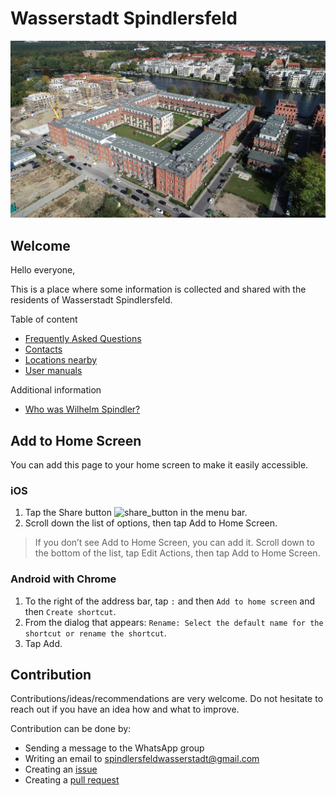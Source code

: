 # Wasserstadt Spindlersfeld

![Building](locations/resources/building.jpg)

## Welcome

Hello everyone,

This is a place where some information is collected and shared with the residents of Wasserstadt Spindlersfeld.

Table of content
- [Frequently Asked Questions](./faq/faq.md)
- [Contacts](./contacts/contacts.md)
- [Locations nearby](./locations/locations.md)
- [User manuals](./manuals/manuals.md)

Additional information
- [Who was Wilhelm Spindler?](https://de.wikipedia.org/wiki/W._Spindler)

## Add to Home Screen

You can add this page to your home screen to make it easily accessible.

### iOS
1. Tap the Share button <img src="https://cdsassets.apple.com/live/7WUAS350/images/ios-apps/keynote/ios13-iwork-share-icon.png" alt="share_button" width="10"/> in the menu bar.
2. Scroll down the list of options, then tap Add to Home Screen.
> If you don’t see Add to Home Screen, you can add it. Scroll down to the bottom of the list, tap Edit Actions, then tap  Add to Home Screen.

### Android with Chrome
1. To the right of the address bar, tap `:` and then `Add to home screen` and then `Create shortcut`.
2. From the dialog that appears: `Rename: Select the default name for the shortcut or rename the shortcut`.
3. Tap Add.

## Contribution

Contributions/ideas/recommendations are very welcome. Do not hesitate to reach out if you have an idea how and what to improve.

Contribution can be done by:
- Sending a message to the WhatsApp group
- Writing an email to [spindlersfeldwasserstadt@gmail.com](mailto:spindlersfeldwasserstadt@gmail.com)
- Creating an [issue](https://github.com/wasserstadtspindlersfeld/home/issues)
- Creating a [pull request](https://github.com/wasserstadtspindlersfeld/home/pulls)
